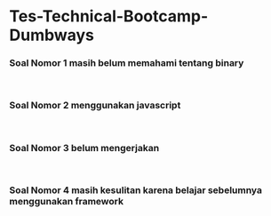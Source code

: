 # Tes-Technical-Bootcamp-Dumbways
<h3>Soal Nomor 1 masih belum memahami tentang binary</h3><br>
<h3>Soal Nomor 2 menggunakan javascript</h3><br>
<h3>Soal Nomor 3 belum mengerjakan</h3><br>
<h3>Soal Nomor 4 masih kesulitan karena belajar sebelumnya menggunakan framework</h3><br>
